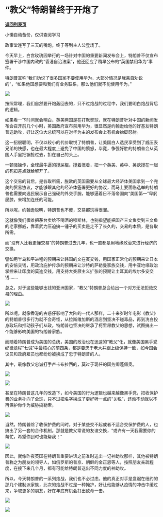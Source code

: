 # “教父”特朗普终于开炮了

[**返回列表页**](/gzh/政事堂2019)

小懒自动备份，仅供查阅学习

政事堂连写了三天的嘴炮，终于等到主人公登场了。  

  

今天早上，白宫玫瑰园举行的一场针对中国的重要新闻发布会上，特朗普不仅宣布签署干涉中国内政的“香港自治法案”，他还回应了稍早公布的“英国禁用华为”事件。

  

特朗普宣称“我们劝说了很多国家不要使用华为，大部分情况是我亲自劝说的”，“如果他国想要和我们有业务联系，那么他们就不能使用华为。”

  

![](https://mmbiz.qpic.cn/mmbiz_png/rxhS23yu8cMW6VmRgvK42Q9QM4h4NwF4e3YHAzJcIMBibe8oZ5p7z2IUduiaIeichBEvxm2LcIURZ6dtc2ZRWwUZQ/640?wx_fmt=png)

  

按照常理，我们自然要开炮轰回去的，只不过炮战的过程中，我们要明白炮战背后的逻辑。  

  

如果看一下时间就会明白，英美两国是在打默契球，就在特朗普针对中国的新闻发布会召开前几个小时，英国政府宣布禁用华为，很显然是约翰逊给他的好基友特朗普送助攻，好让这位大总统可以在对华为主的发布会上有机会抬脚怒射。

  

这一招很聪明，不仅以较小的代价取悦了特朗普，让美国白人选民享受到了威压表兄弟的快感，也在最大程度上避免了中国的愤怒，毕竟，争强好胜的特朗普会从英国人手里把锅抢过去，扣在自己的头上。

  

一顿骚操作，全球最牛逼的搅屎棍，搅着搅着，把一个英美、英中、英欧搅在一起的死扣差点就给解开了。  

  

这个交易的背后，是各取所需，脱欧的英国需要从全球最大经济体美国拿到一个完美的贸易协议，才能够跟其他的经济体签署更好的协议，而马上要面临选举的特朗普也需要向选民展示自己强硬的外交手腕，能够逼着日不落帝国向“美国第一”卑躬屈膝，来增加连任的可能。  

  

所以呢，约翰逊聪明，特朗普也不傻，交易都玩得很溜。  

  

这就像我们很难把茅台卖给不喝酒的穆斯林，也别指望能把国产三文鱼卖到三文鱼的老家挪威，靠着武力压迫搞一锤子的买卖是走不了长久的，交易的本质，是各取所需。  

  

而“没有人比我更懂交易”的特朗普过去几年，也一直都是用地缘政治来进行经济的交换。

  

譬如用半岛和平进程的预期来让韩国的文在寅交钱，用国家正常化的预期来让日本的安倍交钱，用政治庇护传承的预期来让沙特的萨勒曼家族交钱，用中亚地缘政治掌控来让印度的莫迪交钱，用支持大突厥主义扩张的预期让土耳其的埃尔多安交钱.......

  

总之，对于这些能够出钱的亚洲国家，“教父”特朗普总会给出一个对方无法拒绝交易的理由。  

  

![](https://mmbiz.qpic.cn/mmbiz_jpg/rxhS23yu8cMW6VmRgvK42Q9QM4h4NwF4CTFIZt8nM5Ew1WeQskK6JYzbpGhibrAcqTLicYDialSoibnRo0XAqOvh6A/640?wx_fmt=jpeg)

  

所以呢，就像香港的古惑仔影响了大陆的一代人那样，二十来岁时年电影《教父》的特朗普很多行为就不会奇怪，从拉斯维加斯的酒店到坚决不碰毒品，再到洗白投身政坛和推动孩子们从政，特朗普也坚决的继承了柯里昂教父的思想，试图搞出一个能够影响美国的特朗普家族。

  

而随着特朗普成为美国的总统，美国的政治也在迅速的“教父”化，就像美国黑手党纪律章程“七诫”中最核心的前四条，都是要忠于老大并跟上级保持一致，如今国会议员和政府雇员也都纷纷被换成了忠于特朗普的人。

  

其中，最像教父忠诚打手卢卡布拉西的，莫过于现任的国务卿蓬佩奥。  

  

![](https://mmbiz.qpic.cn/mmbiz_png/rxhS23yu8cMW6VmRgvK42Q9QM4h4NwF4MiaicfrkcFoOV8syiaFoIoGR9F8oqLU6TXpKnAejYMoJhXdphSJICSOsw/640?wx_fmt=png)

![](https://mmbiz.qpic.cn/mmbiz_jpg/rxhS23yu8cMW6VmRgvK42Q9QM4h4NwF4aib2b3Np5icVInpQ6DV55jjg4DxJq77gfmBTEg3LsNcbTtuKvMkUcBfA/640?wx_fmt=jpeg)

  

甚至在特朗普这几年的改造下，如今美国的行为逻辑也越来越像黑手党，把收保护费的业务扑向了全球，只不过把名字换成了更好听一点的“关税”，还动不动就以不再保护你作为威胁搞勒索。

  

![](https://mmbiz.qpic.cn/mmbiz_jpg/rxhS23yu8cMW6VmRgvK42Q9QM4h4NwF4lUz4gQzyG29E58MzVicBd7FQmQTNlXbglVElWMOwXIaR73Khg06yBWw/640?wx_fmt=jpeg)

  

当然，特朗普除了收保护费的同时，对于某些交不起或者不适合交保护费的人，也搞出了另一套的合作机制，那就是教父常说的友谊交换，“或许有一天我需要你的帮忙，希望你到时也能帮我！”

  

![](https://mmbiz.qpic.cn/mmbiz_png/rxhS23yu8cMW6VmRgvK42Q9QM4h4NwF4ph8QBIic1Qll8l92HD10fLW7jJWEBDVxVbKjRxOxTHzicTETVOAgic1MA/640?wx_fmt=png)

  

因此，就像昨夜英国在特朗普重要讲话之前准时送出一记神助攻那样，其他被特朗普称之为朋友的领导人，如俄罗斯的普京、朝鲜的金正恩等人，按照朋友亲疏程度，在接下来几个月，都有可能给特朗普送出不同力度的神助攻。

  

所以，今天特朗普的一系列炮战，我们也不必过虑。他的真正对手是盘踞在纽约的那几个建制派家族，此次的炮战不过是一种掩护，好让他能够从疫情的冲击中缓过来，争取更多的朋友，好在年底有机会打出致命一击。  

  

![](https://mmbiz.qpic.cn/mmbiz_jpg/rxhS23yu8cMW6VmRgvK42Q9QM4h4NwF4ZPcPqR8iaGgQPK3Q0EMPqQXyhxyQhNSCicvrI9oU7cg1Q4ZR5B2aEibxw/640?wx_fmt=jpeg)

  

![](https://mmbiz.qpic.cn/mmbiz_jpg/rxhS23yu8cPp0iaKAfe0ZsWfgGcY72o9Nror8TicrtnlDsqzY7y4Kum4fM3X0FMEGlbvm9HvZUiaETSnLt4DHNLbQ/640?wx_fmt=jpeg)

